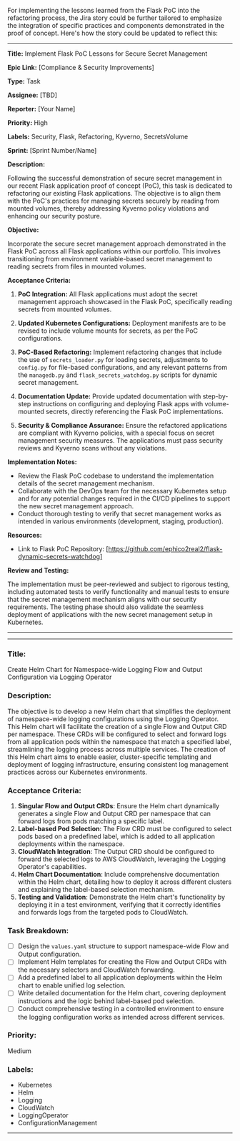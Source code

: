 For implementing the lessons learned from the Flask PoC into the refactoring process, the Jira story could be further tailored to emphasize the integration of specific practices and components demonstrated in the proof of concept. Here's how the story could be updated to reflect this:

---

**Title:** Implement Flask PoC Lessons for Secure Secret Management

**Epic Link:** [Compliance & Security Improvements]

**Type:** Task

**Assignee:** [TBD]

**Reporter:** [Your Name]

**Priority:** High

**Labels:** Security, Flask, Refactoring, Kyverno, SecretsVolume

**Sprint:** [Sprint Number/Name]

**Description:**

Following the successful demonstration of secure secret management in our recent Flask application proof of concept (PoC), this task is dedicated to refactoring our existing Flask applications. The objective is to align them with the PoC's practices for managing secrets securely by reading from mounted volumes, thereby addressing Kyverno policy violations and enhancing our security posture.

**Objective:**

Incorporate the secure secret management approach demonstrated in the Flask PoC across all Flask applications within our portfolio. This involves transitioning from environment variable-based secret management to reading secrets from files in mounted volumes.

**Acceptance Criteria:**

1. **PoC Integration:** All Flask applications must adopt the secret management approach showcased in the Flask PoC, specifically reading secrets from mounted volumes.
   
2. **Updated Kubernetes Configurations:** Deployment manifests are to be revised to include volume mounts for secrets, as per the PoC configurations.
   
3. **PoC-Based Refactoring:** Implement refactoring changes that include the use of `secrets_loader.py` for loading secrets, adjustments to `config.py` for file-based configurations, and any relevant patterns from the `managedb.py` and `flask_secrets_watchdog.py` scripts for dynamic secret management.
   
4. **Documentation Update:** Provide updated documentation with step-by-step instructions on configuring and deploying Flask apps with volume-mounted secrets, directly referencing the Flask PoC implementations.
   
5. **Security & Compliance Assurance:** Ensure the refactored applications are compliant with Kyverno policies, with a special focus on secret management security measures. The applications must pass security reviews and Kyverno scans without any violations.

**Implementation Notes:**

- Review the Flask PoC codebase to understand the implementation details of the secret management mechanism.
- Collaborate with the DevOps team for the necessary Kubernetes setup and for any potential changes required in the CI/CD pipelines to support the new secret management approach.
- Conduct thorough testing to verify that secret management works as intended in various environments (development, staging, production).

**Resources:**

- Link to Flask PoC Repository: [https://github.com/ephico2real2/flask-dynamic-secrets-watchdog]

**Review and Testing:**

The implementation must be peer-reviewed and subject to rigorous testing, including automated tests to verify functionality and manual tests to ensure that the secret management mechanism aligns with our security requirements. The testing phase should also validate the seamless deployment of applications with the new secret management setup in Kubernetes.

---

---

### Title:
Create Helm Chart for Namespace-wide Logging Flow and Output Configuration via Logging Operator

### Description:
The objective is to develop a new Helm chart that simplifies the deployment of namespace-wide logging configurations using the Logging Operator. This Helm chart will facilitate the creation of a single Flow and Output CRD per namespace. These CRDs will be configured to select and forward logs from all application pods within the namespace that match a specified label, streamlining the logging process across multiple services. The creation of this Helm chart aims to enable easier, cluster-specific templating and deployment of logging infrastructure, ensuring consistent log management practices across our Kubernetes environments.

### Acceptance Criteria:
1. **Singular Flow and Output CRDs**: Ensure the Helm chart dynamically generates a single Flow and Output CRD per namespace that can forward logs from pods matching a specific label.
2. **Label-based Pod Selection**: The Flow CRD must be configured to select pods based on a predefined label, which is added to all application deployments within the namespace.
3. **CloudWatch Integration**: The Output CRD should be configured to forward the selected logs to AWS CloudWatch, leveraging the Logging Operator's capabilities.
4. **Helm Chart Documentation**: Include comprehensive documentation within the Helm chart, detailing how to deploy it across different clusters and explaining the label-based selection mechanism.
5. **Testing and Validation**: Demonstrate the Helm chart's functionality by deploying it in a test environment, verifying that it correctly identifies and forwards logs from the targeted pods to CloudWatch.

### Task Breakdown:
- [ ] Design the `values.yaml` structure to support namespace-wide Flow and Output configuration.
- [ ] Implement Helm templates for creating the Flow and Output CRDs with the necessary selectors and CloudWatch forwarding.
- [ ] Add a predefined label to all application deployments within the Helm chart to enable unified log selection.
- [ ] Write detailed documentation for the Helm chart, covering deployment instructions and the logic behind label-based pod selection.
- [ ] Conduct comprehensive testing in a controlled environment to ensure the logging configuration works as intended across different services.

### Priority:
Medium

### Labels:
- Kubernetes
- Helm
- Logging
- CloudWatch
- LoggingOperator
- ConfigurationManagement

---
